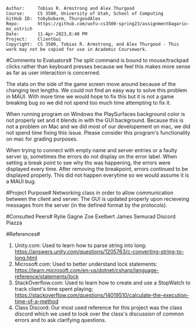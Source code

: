 ﻿```
Author:     Tobias R. Armstrong and Alex Thurgood
Course:     CS 3500, University of Utah, School of Computing
GitHub ID:  tobybobarm, ThurgoodAlex
Repo:       https://github.com/uofu-cs3500-spring23/assignment8agario-ms_ostrich 
Date:       11-Apr-2023,8:40 PM
Project:    ClientGui
Copyright:  CS 3500, Tobias R. Armstrong, and Alex Thurgood - This work may not be copied for use in Academic Coursework.
```

#Comments to Evaluators#
 The split command is bound to mouse/trackpad clicks rather than keyboard presses because we feel this makes more sense as far as user interaction is concerned.

 The stats on the side of the game screen move around because of the changing text lengths. We could not find an easy way to solve this problem in MAUI. With more time we would hope to fix this but it is not a game breaking bug so we did not spend too much time attempting to fix it.

 When running program on Windows the PlaySurfaces background color is not properly set and it blends in with the GUI background. Because this is not a problem on Mac and we did most of our developement on mac, we did not spend time fixing this issue. Please consider this program's functionality on mac for grading purposes.

 When trying to connect with empty name and server entries or a faulty server ip, sometimes the errors do not display on the error label. When setting a break point to see why ths was happening, the errors were displayed every time. After removing the breakpoint, errors continued to be displayed properly. This did not happen everytime so we would assume it is a MAUI bug.

#Project Purpose#
 Networking class in order to allow communication between the client and server. The GUI is updated properly upon recieveing messages from the server (in the defined format by the protocols).

#Consulted Peers#
 Rylie Gagne
 Zoe Exelbert
 James Semurad
 Discord
 Piazza


#References#
 1. Unity.com: Used to learn how to parse string into long:
     https://answers.unity.com/questions/1205763/c-converting-string-to-long.html
 2. Microsoft.com: Used to better understand lock statements:
     https://learn.microsoft.com/en-us/dotnet/csharp/language-reference/statements/lock
 3. StackOverflow.com: Used to learn how to create and use a StopWatch to track client's time spent playing;
     https://stackoverflow.com/questions/14019510/calculate-the-execution-time-of-a-method
 4. Class Discord: Our most used reference for this project was the class discord which we used to look over the class's discussion of           common errors and to ask clarifying questions.